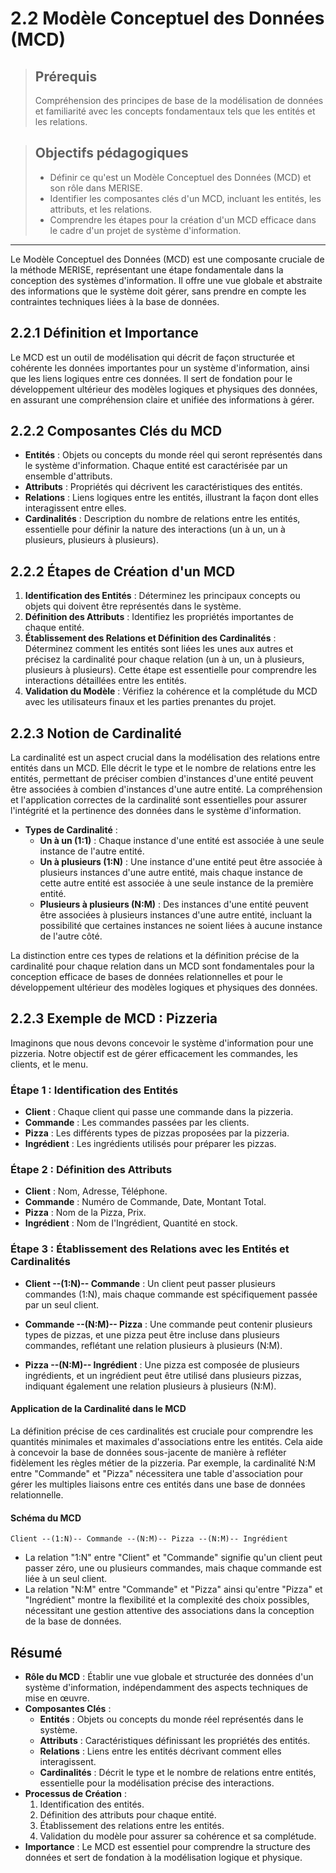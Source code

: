 # 2.2 Modèle Conceptuel des Données (MCD)

<blockquote>
    <h2>Prérequis</h2>
    <p>Compréhension des principes de base de la modélisation de données et familiarité avec les concepts fondamentaux tels que les entités et les relations.</p>
</blockquote>

<blockquote>
    <h2>Objectifs pédagogiques</h2>
    <ul>
        <li>Définir ce qu'est un Modèle Conceptuel des Données (MCD) et son rôle dans MERISE.</li>
        <li>Identifier les composantes clés d'un MCD, incluant les entités, les attributs, et les relations.</li>
        <li>Comprendre les étapes pour la création d'un MCD efficace dans le cadre d'un projet de système d'information.</li>
    </ul>
</blockquote>

---

Le Modèle Conceptuel des Données (MCD) est une composante cruciale de la méthode MERISE, représentant une étape fondamentale dans la conception des systèmes d'information. Il offre une vue globale et abstraite des informations que le système doit gérer, sans prendre en compte les contraintes techniques liées à la base de données.


## 2.2.1 Définition et Importance

Le MCD est un outil de modélisation qui décrit de façon structurée et cohérente les données importantes pour un système d'information, ainsi que les liens logiques entre ces données. Il sert de fondation pour le développement ultérieur des modèles logiques et physiques des données, en assurant une compréhension claire et unifiée des informations à gérer.

## 2.2.2 Composantes Clés du MCD

- **Entités** : Objets ou concepts du monde réel qui seront représentés dans le système d'information. Chaque entité est caractérisée par un ensemble d'attributs.
- **Attributs** : Propriétés qui décrivent les caractéristiques des entités.
- **Relations** : Liens logiques entre les entités, illustrant la façon dont elles interagissent entre elles.
- **Cardinalités** : Description du nombre de relations entre les entités, essentielle pour définir la nature des interactions (un à un, un à plusieurs, plusieurs à plusieurs).


## 2.2.2 Étapes de Création d'un MCD

1. **Identification des Entités** : Déterminez les principaux concepts ou objets qui doivent être représentés dans le système.
2. **Définition des Attributs** : Identifiez les propriétés importantes de chaque entité.
3. **Établissement des Relations et Définition des Cardinalités** : Déterminez comment les entités sont liées les unes aux autres et précisez la cardinalité pour chaque relation (un à un, un à plusieurs, plusieurs à plusieurs). Cette étape est essentielle pour comprendre les interactions détaillées entre les entités.
4. **Validation du Modèle** : Vérifiez la cohérence et la complétude du MCD avec les utilisateurs finaux et les parties prenantes du projet.


## 2.2.3 Notion de Cardinalité

La cardinalité est un aspect crucial dans la modélisation des relations entre entités dans un MCD. Elle décrit le type et le nombre de relations entre les entités, permettant de préciser combien d'instances d'une entité peuvent être associées à combien d'instances d'une autre entité. La compréhension et l'application correctes de la cardinalité sont essentielles pour assurer l'intégrité et la pertinence des données dans le système d'information.

- **Types de Cardinalité** :
  - **Un à un (1:1)** : Chaque instance d'une entité est associée à une seule instance de l'autre entité.
  - **Un à plusieurs (1:N)** : Une instance d'une entité peut être associée à plusieurs instances d'une autre entité, mais chaque instance de cette autre entité est associée à une seule instance de la première entité.
  - **Plusieurs à plusieurs (N:M)** : Des instances d'une entité peuvent être associées à plusieurs instances d'une autre entité, incluant la possibilité que certaines instances ne soient liées à aucune instance de l'autre côté.

La distinction entre ces types de relations et la définition précise de la cardinalité pour chaque relation dans un MCD sont fondamentales pour la conception efficace de bases de données relationnelles et pour le développement ultérieur des modèles logiques et physiques des données.


## 2.2.3 Exemple de MCD : Pizzeria

Imaginons que nous devons concevoir le système d'information pour une pizzeria. Notre objectif est de gérer efficacement les commandes, les clients, et le menu.

### Étape 1 : Identification des Entités

- **Client** : Chaque client qui passe une commande dans la pizzeria.
- **Commande** : Les commandes passées par les clients.
- **Pizza** : Les différents types de pizzas proposées par la pizzeria.
- **Ingrédient** : Les ingrédients utilisés pour préparer les pizzas.

### Étape 2 : Définition des Attributs

- **Client** : Nom, Adresse, Téléphone.
- **Commande** : Numéro de Commande, Date, Montant Total.
- **Pizza** : Nom de la Pizza, Prix.
- **Ingrédient** : Nom de l'Ingrédient, Quantité en stock.

### Étape 3 : Établissement des Relations avec les Entités et Cardinalités

- **Client --(1:N)-- Commande** : Un client peut passer plusieurs commandes (1:N), mais chaque commande est spécifiquement passée par un seul client.
  
- **Commande --(N:M)-- Pizza** : Une commande peut contenir plusieurs types de pizzas, et une pizza peut être incluse dans plusieurs commandes, reflétant une relation plusieurs à plusieurs (N:M).

- **Pizza --(N:M)-- Ingrédient** : Une pizza est composée de plusieurs ingrédients, et un ingrédient peut être utilisé dans plusieurs pizzas, indiquant également une relation plusieurs à plusieurs (N:M).

#### Application de la Cardinalité dans le MCD

La définition précise de ces cardinalités est cruciale pour comprendre les quantités minimales et maximales d'associations entre les entités. Cela aide à concevoir la base de données sous-jacente de manière à refléter fidèlement les règles métier de la pizzeria. Par exemple, la cardinalité N:M entre "Commande" et "Pizza" nécessitera une table d'association pour gérer les multiples liaisons entre ces entités dans une base de données relationnelle.

#### Schéma du MCD 

```
Client --(1:N)-- Commande --(N:M)-- Pizza --(N:M)-- Ingrédient
```

- La relation "1:N" entre "Client" et "Commande" signifie qu'un client peut passer zéro, une ou plusieurs commandes, mais chaque commande est liée à un seul client.
- La relation "N:M" entre "Commande" et "Pizza" ainsi qu'entre "Pizza" et "Ingrédient" montre la flexibilité et la complexité des choix possibles, nécessitant une gestion attentive des associations dans la conception de la base de données.


## Résumé

- **Rôle du MCD** : Établir une vue globale et structurée des données d'un système d'information, indépendamment des aspects techniques de mise en œuvre.
- **Composantes Clés** :
  - **Entités** : Objets ou concepts du monde réel représentés dans le système.
  - **Attributs** : Caractéristiques définissant les propriétés des entités.
  - **Relations** : Liens entre les entités décrivant comment elles interagissent.
  - **Cardinalités** : Décrit le type et le nombre de relations entre entités, essentielle pour la modélisation précise des interactions.
- **Processus de Création** :
  1. Identification des entités.
  2. Définition des attributs pour chaque entité.
  3. Établissement des relations entre les entités.
  4. Validation du modèle pour assurer sa cohérence et sa complétude.
- **Importance** : Le MCD est essentiel pour comprendre la structure des données et sert de fondation à la modélisation logique et physique.

